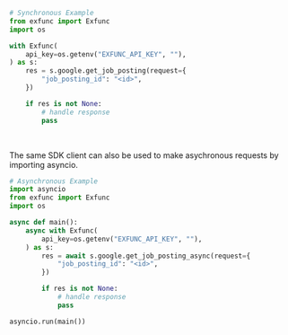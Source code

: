 <!-- Start SDK Example Usage [usage] -->
```python
# Synchronous Example
from exfunc import Exfunc
import os

with Exfunc(
    api_key=os.getenv("EXFUNC_API_KEY", ""),
) as s:
    res = s.google.get_job_posting(request={
        "job_posting_id": "<id>",
    })

    if res is not None:
        # handle response
        pass
```

</br>

The same SDK client can also be used to make asychronous requests by importing asyncio.
```python
# Asynchronous Example
import asyncio
from exfunc import Exfunc
import os

async def main():
    async with Exfunc(
        api_key=os.getenv("EXFUNC_API_KEY", ""),
    ) as s:
        res = await s.google.get_job_posting_async(request={
            "job_posting_id": "<id>",
        })

        if res is not None:
            # handle response
            pass

asyncio.run(main())
```
<!-- End SDK Example Usage [usage] -->